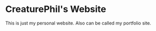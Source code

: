 CreaturePhil's Website
======================
This is just my personal website. Also can be called my portfolio site.
